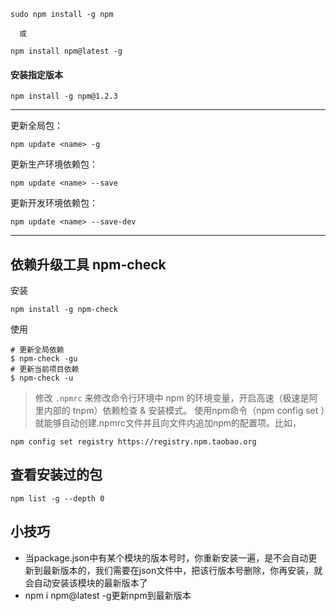 ```shell
sudo npm install -g npm
```
&emsp;`或`
```shell
npm install npm@latest -g
```
#### 安装指定版本
```shell
npm install -g npm@1.2.3
```

---

更新全局包：
```shell
npm update <name> -g
```

更新生产环境依赖包：
```shell
npm update <name> --save
```

更新开发环境依赖包：
```shell
npm update <name> --save-dev
```

---
## 依赖升级工具 npm-check
安装
```shell
npm install -g npm-check
```
使用
```shell
# 更新全局依赖
$ npm-check -gu
# 更新当前项目依赖
$ npm-check -u
```
> 修改 `.npmrc` 来修改命令行环境中 npm 的环境变量，开启高速（极速是阿里内部的 tnpm）依赖检查 & 安装模式。
使用npm命令（npm config set <key> <value> ）就能够自动创建.npmrc文件并且向文件内追加npm的配置项。比如，
```shell
npm config set registry https://registry.npm.taobao.org
```

## 查看安装过的包
```shell
npm list -g --depth 0
```
## 小技巧
* 当package.json中有某个模块的版本号时，你重新安装一遍，是不会自动更新到最新版本的，我们需要在json文件中，把该行版本号删除，你再安装，就会自动安装该模块的最新版本了
* npm i npm@latest -g更新npm到最新版本